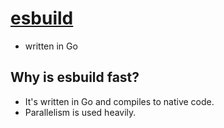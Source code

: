 # [esbuild](https://esbuild.github.io/)

* written in Go

## Why is esbuild fast?

* It's written in Go and compiles to native code.
* Parallelism is used heavily.
